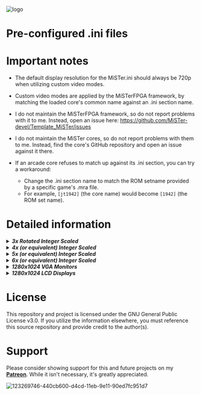 

![logo](https://user-images.githubusercontent.com/32810066/128452226-e23e1552-abb7-434b-92e1-b4b35a23a5af.png)

# Pre-configured .ini files

# Important notes

- The default display resolution for the MiSTer.ini should always be 720p when utilizing custom video modes.

- Custom video modes are applied by the MiSTerFPGA framework, by matching the loaded core's common name against an .ini section name.

- I do not maintain the MiSTerFPGA framework, so do not report problems with it to me.  Instead, open an issue here: https://github.com/MiSTer-devel/Template_MiSTer/issues

- I do not maintain the MiSTer cores, so do not report problems with them to me.  Instead, find the core's GitHub repository and open an issue against it there.

- If an arcade core refuses to match up against its .ini section, you can try a workaround:
   - Change the .ini section name to match the ROM setname provided by a specific game's .mra file.
   - For example, `[jt1942]` (the core name) would become `[1942]` (the ROM set name).


# Detailed information

<details>

_<summary><b>3x Rotated Integer Scaled</b></summary>_

<blockquote>

This pre-configured .ini file contains modelines that perform 3x integer scaling for arcade games requiring 90-degree rotation (such as vertical shooters, like 1941).  Ensure the display utilizing custom video modes is set to 4:3 or original to display the proper aspect ratio.

This pre-configured .ini file **is not setup to do dual display** for an analog IO board. You must configure the .ini for dual display yourself. I cannot assume everyone's settings (i.e. YPbPr, RGBS, RGBHV, RGsB) for their CRT monitor.

The default setting for this .ini file is `vscale_mode=0` (because the scaler chooses the wrong integer scale factor for rotated content, and the modelines inherently work out to integer scaling anyway) and `vsync_adjust=2`.

</blockquote>

</details>

<details>

_<summary><b>4x (or equivalent) Integer Scaled</b></summary>_

<blockquote>

This pre-configured .ini file is only set for 4x or equivalent custom video modes. Ensure the display utilizing custom video modes is set to 4:3 or original to display the proper aspect ratio.

This pre-configured .ini file **is not setup to do dual display** for an analog IO board. You must configure the .ini for dual display yourself. I cannot assume everyone's settings (i.e. YPbPr, RGBS, RGBHV, RGsB) for their CRT monitor.

The default setting for this .ini file are `vscale_mode=1` and `vsync_adjust=2`.

_<b>For Nintendo Famicom / Nintendo Entertainment System set the following:</b>_

- Enable Hide Overscan: Yes and Mask Edges: Auto in the MiSTer OSD. This simulates playing on a CRT with the overscan areas pushed out of the display horizontally and vertically.

_<b>Sega Mark III / Master System see the following:</b>_

- Sega Mark III / Master System are shared with GameGear hardware in the FPGA core. You will need to ssh into your device and set the custom video mode per hardware selection.

</blockquote>

</details>

<details>

_<summary><b>5x (or equivalent) Integer Scaled</b></summary>_

<blockquote>

This pre-configured .ini file is only set for 5x or equivalent custom video modes. Ensure the display utilizing custom video modes is set to 4:3 or original to display the proper aspect ratio.

This pre-configured .ini file **is not setup to do dual display** for an analog IO board. You must configure the .ini for dual display yourself. I cannot assume everyone's settings (i.e. YPbPr, RGBS, RGBHV, RGsB) for their CRT monitor.

The default setting for this .ini file are `vscale_mode=1` and `vsync_adjust=2`.

_<b>For Nintendo Famicom / Nintendo Entertainment System set the following:</b>_

- Enable Hide Overscan: Yes and Mask Edges: Auto in the MiSTer OSD. This simulates playing on a CRT with the overscan areas pushed out of the display horizontally and vertically.

_<b>Sega Mark III / Master System see the following:</b>_

- Sega Mark III / Master System are shared with GameGear hardware in the FPGA core. For this pre-configured .ini file a **Dual Mode** custom video mode has been utilized. This does not require switching the custom video mode when switching between Mark II/ Master System titles.

</blockquote>

</details>

<details>

_<summary><b>6x (or equivalent) Integer Scaled</b></summary>_

<blockquote>

This pre-configured .ini file is only set for 6x or equivalent custom video modes. Ensure the display utilizing custom video modes is set to 4:3 or original to display the proper aspect ratio.

This pre-configured .ini file **is not setup to do dual display** for an analog IO board. You must configure the .ini for dual display yourself. I cannot assume everyone's settings (i.e. YPbPr, RGBS, RGBHV, RGsB) for their CRT monitor.

The default setting for this .ini file are `vscale_mode=1` and `vsync_adjust=2`.

_<b>For Nintendo Famicom / Nintendo Entertainment System set the following:</b>_

- Enable Hide Overscan: Yes and Mask Edges: Auto in the MiSTer OSD. This simulates playing on a CRT with the overscan areas pushed out of the display horizontally and vertically.

_<b>Sega Mark III / Master System see the following:</b>_

- Sega Mark III / Master System are shared with GameGear hardware in the FPGA core. You will need to ssh into your device and set the custom video mode per hardware selection.

</blockquote>

</details>

<details>

_<summary><b>1280x1024 VGA Monitors</b></summary>_

<blockquote>

This pre-configured .ini file is only set for 1280x1024 VGA monitors. Ensure you use this .ini file with a VGA monitor only

The default setting for this .ini file is `vga_scaler=1`.

_<b>When utilizing Integer-Step Scaled video modes, set `Aspect Ratio: Full Screen` in the MiSTer OSD. This properly displays the provided custom video modes.</b>_

_<b>For Nintendo Famicom / Nintendo Entertainment System set the following:</b>_

- Enable Hide Overscan: Yes and Mask Edges: Auto in the MiSTer OSD. This simulates playing on a CRT with the overscan areas pushed out of the display horizontally and vertically.

</blockquote>

</details>

<details>

_<summary><b>1280x1024 LCD Displays</b></summary>_

<blockquote>

This pre-configured .ini file is only set for 1280x1024 LCD displays. If utilizing the vga output to a CRT display, you will need to adjust the .ini file accordingly.

You have two options for this .ini file, you can utilize `dvi_mode=1` and use a HDMI to DVI adapter or `vga_scaler=1`. Neither is set in the pre-configured .ini file. Please specify this yourself, I cannot assume how you will utilize this .ini file with your display.

_<b>When utilizing Integer-Step Scaled video modes, set `Aspect Ratio: Full Screen` in the MiSTer OSD. This properly displays the provided custom video modes.</b>_

_<b>For Nintendo Famicom / Nintendo Entertainment System set the following:</b>_

- Enable Hide Overscan: Yes and Mask Edges: Auto in the MiSTer OSD. This simulates playing on a CRT with the overscan areas pushed out of the display horizontally and vertically.

</blockquote>

</details>

# License

This repository and project is licensed under the GNU General Public License v3.0. If you utilize the information elsewhere, you must reference this source repository and provide credit to the author(s).

# Support

Please consider showing support for this and future projects on my **[Patreon](https://www.patreon.com/atrac17)**. While it isn't necessary, it's greatly appreciated.

![123269746-440cb600-d4cd-11eb-9e11-90ed7fc951d7](https://user-images.githubusercontent.com/32810066/123511968-b529a600-d652-11eb-9cd5-ca45d16e81a5.png)
